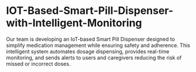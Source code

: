 # IOT-Based-Smart-Pill-Dispenser-with-Intelligent-Monitoring
Our team is developing an IoT-based Smart Pill Dispenser designed to simplify medication management while ensuring safety and adherence. This intelligent system automates dosage dispensing, provides real-time monitoring, and sends alerts to users and caregivers reducing the risk of missed or incorrect doses.
